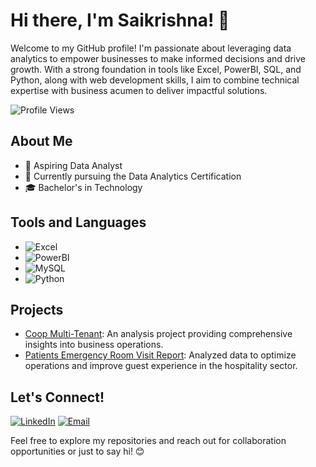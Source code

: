 # Hi there, I'm Saikrishna! 👋

Welcome to my GitHub profile! I'm passionate about leveraging data analytics to empower businesses to make informed decisions and drive growth. With a strong foundation in tools like Excel, PowerBI, SQL, and Python, along with web development skills, I aim to combine technical expertise with business acumen to deliver impactful solutions.

![Profile Views](https://komarev.com/ghpvc/?username=Sai-krishnaAkula&color=blueviolet)

## About Me

- 💼 Aspiring Data Analyst
- 🌱 Currently pursuing the  Data Analytics Certification
- 🎓 Bachelor's in Technology

## Tools and Languages

- ![Excel](https://img.shields.io/badge/-Excel-217346?style=flat-square&logo=microsoft-excel&logoColor=white)
- ![PowerBI](https://img.shields.io/badge/-PowerBI-F2C811?style=flat-square&logo=powerbi&logoColor=black)
- ![MySQL](https://img.shields.io/badge/-MySQL-4479A1?style=flat-square&logo=mysql&logoColor=white)
- ![Python](https://img.shields.io/badge/-Python-3776AB?style=flat-square&logo=python&logoColor=white)

## Projects

- [Coop Multi-Tenant](): An analysis project providing comprehensive insights into business operations.
- [Patients Emergency Room Visit Report](): Analyzed data to optimize operations and improve guest experience in the hospitality sector.

## Let's Connect!

[![LinkedIn](https://img.shields.io/badge/-LinkedIn-0077B5?style=flat-square&logo=linkedin&logoColor=white)](https://www.linkedin.com/in/saikrishna-akula-b5ba64235/)
[![Email](https://img.shields.io/badge/-Email-D14836?style=flat-square&logo=gmail&logoColor=white)](mailto:saikrishnaakula2000@gmail.com)

Feel free to explore my repositories and reach out for collaboration opportunities or just to say hi! 😊
